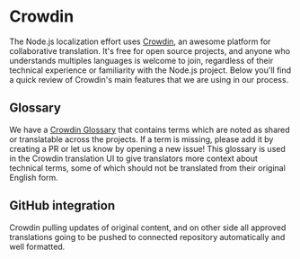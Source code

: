# Crowdin

The Node.js localization effort uses [Crowdin](https://crowdin.com), an awesome platform for collaborative translation.
It's free for open source projects, and anyone who understands multiples languages is welcome to join, regardless of
their technical experience or familiarity with the Node.js project. Below you'll find a quick review of Crowdin's main features that we are using in our process.

## Glossary

We have a [Crowdin Glossary](../crowdin-glossary.json) that contains terms which are noted as shared or translatable across the projects. If a term is missing, please add it by creating a PR or let us know by opening a new issue! This glossary is used in the Crowdin translation UI to give translators more context about technical terms, some of which should not be translated from their original English form.

## GitHub integration

Crowdin pulling updates of original content, and on other side all approved translations going to be pushed to connected repository automatically and well formatted.
